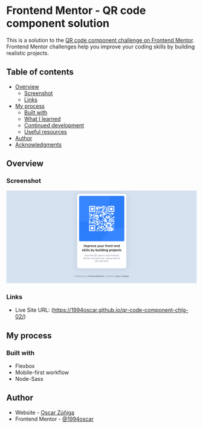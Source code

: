 # Frontend Mentor - QR code component solution
 
This is a solution to the [QR code component challenge on Frontend Mentor](https://www.frontendmentor.io/challenges/qr-code-component-iux_sIO_H). Frontend Mentor challenges help you improve your coding skills by building realistic projects.
 
## Table of contents
 
- [Overview](#overview)
  - [Screenshot](#screenshot)
  - [Links](#links)
- [My process](#my-process)
  - [Built with](#built-with)
  - [What I learned](#what-i-learned)
  - [Continued development](#continued-development)
  - [Useful resources](#useful-resources)
- [Author](#author)
- [Acknowledgments](#acknowledgments)
 
 
## Overview
 
### Screenshot
 
![](./design/screenshot-solution.png)
 
### Links
- Live Site URL: (https://1994oscar.github.io/qr-code-component-chlg-02/)
 
## My process
 
### Built with
- Flexbox
- Mobile-first workflow
- Node-Sass 
 
 
## Author
 
- Website - [Oscar Zúñiga](https://www.xn--oscarziga-q6a2h.com/)
- Frontend Mentor - [@1994oscar](https://www.frontendmentor.io/profile/1994oscar)

